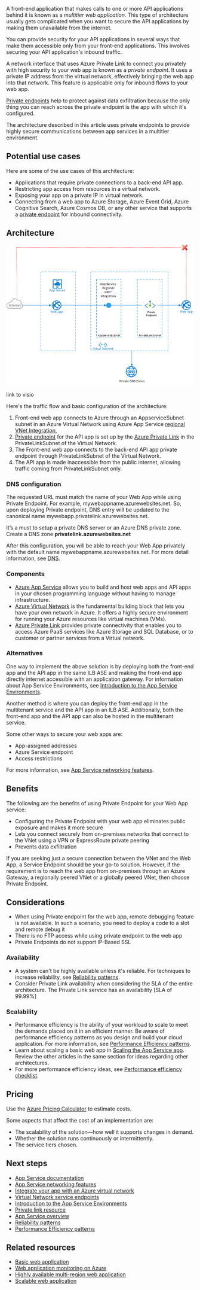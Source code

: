 A front-end application that makes calls to one or more API applications behind it is known as a *multitier web application*. This type of architecture usually gets complicated when you want to secure the API applications by making them unavailable from the internet. 

You can provide security for your API applications in several ways that make them accessible only from your front-end applications. This involves securing your API application's inbound traffic. 

A network interface that uses Azure Private Link to connect you privately with high security to your web app is known as a *private endpoint*. It uses a private IP address from the virtual network, effectively bringing the web app into that network. This feature is applicable only for inbound flows to your web app. 

[Private endpoints](/azure/private-link/private-endpoint-overview) help to protect against data exfiltration because the only thing you can reach across the private endpoint is the app with which it's configured.

The architecture described in this article uses private endpoints to provide highly secure communications between app services in a multitier environment.

## Potential use cases

Here are some of the use cases of this architecture:
- Applications that require private connections to a back-end API app.
- Restricting app access from resources in a virtual network.
- Exposing your app on a private IP in virtual network.
- Connecting from a web app to Azure Storage, Azure Event Grid, Azure Cognitive Search, Azure Cosmos DB, or any other service that supports a [private endpoint](/azure/private-link/private-endpoint-overview#private-link-resource) for inbound connectivity.

## Architecture 

![Diagram that shows an architecture that uses private endpoints to provide communications between app services in a multitier environment.](./media/multitier-app-service-private-endpoint.png)

link to visio 

Here's the traffic flow and basic configuration of the architecture:
1. Front-end web app connects to Azure through an AppserviceSubnet subnet in an Azure Virtual Network using Azure App Service [regional VNet Integration](/azure/app-service/web-sites-integrate-with-vnet#regional-vnet-integration),
2. [Private endpoint](/azure/private-link/private-endpoint-overview) for the API app is set up by the [Azure Private Link](/azure/azure-sql/database/private-endpoint-overview#how-to-set-up-private-link-for-azure-sql-database) in the PrivateLinkSubnet of the Virtual Network.
3. The Front-end web app connects to the back-end API app private endpoint through PrivateLinkSubnet of the Virtual Network.
4. The API app is made inaccessible from the public internet, allowing traffic coming from PrivateLinkSubnet only.

### DNS configuration

The requested URL must match the name of your Web App while using Private Endpoint. For example, mywebappname.azurewebsites.net. So, upon deploying Private endpoint, DNS entry will be updated to the canonical name mywebapp.privatelink.azurewebsites.net. 

It’s a must to setup a private DNS server or an Azure DNS private zone. Create a DNS zone **privatelink.azurewebsites.net**

After this configuration, you will be able to reach your Web App privately with the default name mywebappname.azurewebsites.net. For more detail information, see [DNS](/azure/app-service/networking/private-endpoint#dns). 

### Components

- [Azure App Service](https://azure.microsoft.com/services/app-service) allows you to build and host web apps and API apps in your chosen programming language without having to manage infrastructure. 
- [Azure Virtual Network](https://azure.microsoft.com/services/virtual-network) is the fundamental building block that lets you have your own network in Azure. It offers a highly secure environment for running your Azure resources like virtual machines (VMs).
- [Azure Private Link](https://azure.microsoft.com/services/private-link) provides private connectivity that enables you to access Azure PaaS services like Azure Storage and SQL Database, or to customer or partner services from a Virtual network.

### Alternatives

One way to implement the above solution is by deploying both the front-end app and the API app in the same ILB ASE and making the front-end app directly internet accessible with an application gateway. For information about App Service Environments, see [Introduction to the App Service Environments](/azure/app-service/environment/intro).

Another method is where you can deploy the front-end app in the multitenant service and the API app in an ILB ASE. Additionally, both the front-end app and the API app can also be hosted in the multitenant service.

Some other ways to secure your web apps are:
- App-assigned addresses
- Azure Service endpoint
- Access restrictions
 
For more information, see [App Service networking features](/azure/app-service/networking-features).

## Benefits

The following are the benefits of using Private Endpoint for your Web App service:
- Configuring the Private Endpoint with your web app eliminates public exposure and makes it more secure
- Lets you connect securely from on-premises networks that connect to the VNet using a VPN or ExpressRoute private peering
- Prevents data exfiltration

If you are seeking just a secure connection between the VNet and the Web App, a Service Endpoint should be your go-to solution. However, if the requirement is to reach the web app from on-premises through an Azure Gateway, a regionally peered VNet or a globally peered VNet, then choose Private Endpoint. 

## Considerations

- When using Private endpoint for the web app, remote debugging feature is not available. In such a scenario, you need to deploy a code to a slot and remote debug it
- There is no FTP access while using private endpoint to the web app
- Private Endpoints do not support IP-Based SSL

### Availability

- A system can't be highly available unless it's reliable. For techniques to increase reliability, see [Reliability patterns](/azure/architecture/framework/resiliency/reliability-patterns).
- Consider Private Link availability when considering the SLA of the entire architecture. The Private Link service has an availability [SLA of 99.99%]

### Scalability

- Performance efficiency is the ability of your workload to scale to meet the demands placed on it in an efficient manner. Be aware of performance efficiency patterns as you design and build your cloud application. For more information, see [Performance Efficiency patterns](/azure/architecture/framework/scalability/performance-efficiency-patterns).
- Learn about scaling a basic web app in [Scaling the App Service app](/azure/architecture/reference-architectures/app-service-web-app/basic-web-app?tabs=cli#scaling-the-app-service-app). Review the other articles in the same section for ideas regarding other architectures.
- For more performance efficiency ideas, see [Performance efficiency checklist](/azure/architecture/framework/scalability/performance-efficiency-patterns).

## Pricing 

Use the [Azure Pricing Calculator](https://azure.microsoft.com/pricing/calculator) to estimate costs.

Some aspects that affect the cost of an implementation are:
- The scalability of the solution—how well it supports changes in demand.
- Whether the solution runs continuously or intermittently.
- The service tiers chosen.

## Next steps

- [App Service documentation](/azure/app-service)
- [App Service networking features](/azure/app-service/networking-features)
- [Integrate your app with an Azure virtual network](/azure/app-service/web-sites-integrate-with-vnet)
- [Virtual Network service endpoints](/azure/virtual-network/virtual-network-service-endpoints-overview)
- [Introduction to the App Service Environments](/azure/app-service/environment/intro)
- [Private link resource](/azure/private-link/private-endpoint-overview#private-link-resource)
- [App Service overview](/azure/app-service/overview)
- [Reliability patterns](/azure/architecture/framework/resiliency/reliability-patterns)
- [Performance Efficiency patterns](/azure/architecture/framework/scalability/performance-efficiency-patterns)

## Related resources
- [Basic web application](/azure/architecture/reference-architectures/app-service-web-app/basic-web-app)
- [Web application monitoring on Azure](/azure/architecture/reference-architectures/app-service-web-app/app-monitoring)
- [Highly available multi-region web application](/azure/architecture/reference-architectures/app-service-web-app/multi-region)
- [Scalable web application](/azure/architecture/reference-architectures/app-service-web-app/scalable-web-app)